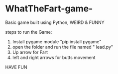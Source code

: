 # WhatTheFart-game-
Basic game built using Python, WEIRD & FUNNY

steps to run the Game:
 1. Install pygame module "pip install pygame"
 2. open the folder and run the file named " lead.py"
 3. Up arrow for Fart
 4. left and right arrows for butts movement
 
HAVE FUN
